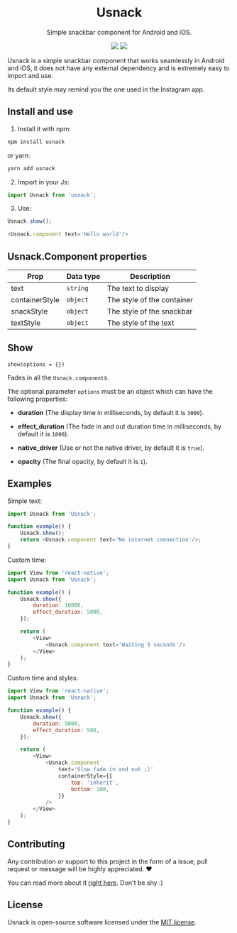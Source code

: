 <h1 align="center">
  <br>
  Usnack
  <br>
</h1>

<p align="center">Simple snackbar component for Android and iOS.</p>

<p align="center">
    <img src="https://img.shields.io/badge/stable-0.0.2-blue.svg">
    <img src="https://img.shields.io/badge/license-MIT-orange.svg">
</p>

Usnack is a simple snackbar component that works seamlessly in Android and iOS, it does not have any external dependency and is extremely easy to import and use.

Its default style may remind you the one used in the Instagram app.

## Install and use

1. Install it with npm:

```bash
npm install usnack
```

or yarn:

```bash
yarn add usnack
```

2. Import in your Js:

```js
import Usnack from 'usnack';
```

3. Use:

```js
Usnack.show();

<Usnack.component text='Hello world'/>
```

## Usnack.Component properties

| Prop           | Data type | Description                |
|----------------|-----------|----------------------------|
| text           | `string`  | The text to display        |
| containerStyle | `object`  | The style of the container |
| snackStyle     | `object`  | The style of the snackbar  |
| textStyle      | `object`  | The style of the text      |

## Show

`show(options = {})`

Fades in all the `Usnack.component`s.

The optional parameter `options` must be an object which can have the following properties:

* **duration** (The display time in milliseconds, by default it is `3000`).

* **effect_duration** (The fade in and out duration time in milliseconds, by default it is `1000`).

* **native_driver** (Use or not the native driver, by default it is `true`).

* **opacity** (The final opacity, by default it is `1`).

## Examples

Simple text:

```js
import Usnack from 'Usnack';

function example() {
    Usnack.show();
    return <Usnack.component text='No internet connection'/>;
}
```

Custom time:

```js
import View from 'react-native';
import Usnack from 'Usnack';

function example() {
    Usnack.show({
        duration: 10000,
        effect_duration: 5000,
    });

    return (
        <View>
            <Usnack.component text='Waiting 5 seconds'/>
        </View>
    );
}
```

Custom time and styles:

```js
import View from 'react-native';
import Usnack from 'Usnack';

function example() {
    Usnack.show({
        duration: 5000,
        effect_duration: 500,
    });

    return (
        <View>
            <Usnack.component
                text='Slow fade in and out ;)'
                containerStyle={{
                    top: 'inherit',
                    bottom: 100,
                }}
            />
        </View>
    );
}
```

## Contributing

Any contribution or support to this project in the form of a issue, pull request or message will be highly appreciated. ❤️

You can read more about it [right here](CONTRIBUTING.md). Don't be shy :)

## License

Usnack is open-source software licensed under the [MIT license](LICENSE).
